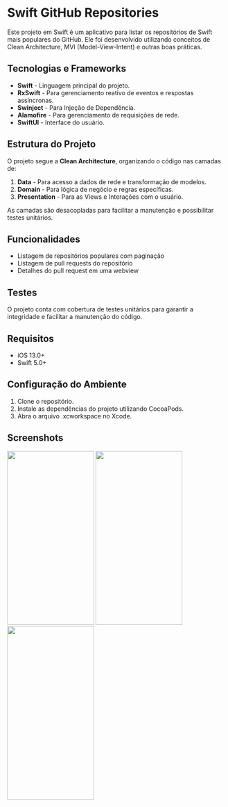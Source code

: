 # Swift GitHub Repositories

Este projeto em Swift é um aplicativo para listar os repositórios de Swift mais populares do GitHub. Ele foi desenvolvido utilizando conceitos de Clean Architecture, MVI (Model-View-Intent) e outras boas práticas.

## Tecnologias e Frameworks

- **Swift** - Linguagem principal do projeto.
- **RxSwift** - Para gerenciamento reativo de eventos e respostas assíncronas.
- **Swinject** - Para Injeção de Dependência.
- **Alamofire** - Para gerenciamento de requisições de rede.
- **SwiftUI** - Interface do usuário.

## Estrutura do Projeto

O projeto segue a **Clean Architecture**, organizando o código nas camadas de:

1. **Data** - Para acesso a dados de rede e transformação de modelos.
2. **Domain** - Para lógica de negócio e regras específicas.
3. **Presentation** - Para as Views e Interações com o usuário.

As camadas são desacopladas para facilitar a manutenção e possibilitar testes unitários.

## Funcionalidades

- Listagem de repositórios populares com paginação
- Listagem de pull requests do repositório
- Detalhes do pull request em uma webview

## Testes

O projeto conta com cobertura de testes unitários para garantir a integridade e facilitar a manutenção do código.

## Requisitos

- iOS 13.0+
- Swift 5.0+

## Configuração do Ambiente

1. Clone o repositório.
2. Instale as dependências do projeto utilizando CocoaPods.
3. Abra o arquivo .xcworkspace no Xcode.

## Screenshots
<img src="https://github.com/user-attachments/assets/1f47c63e-d4ff-4bf0-a382-0e5846c3cb35" width="200" height="400" />
<img src="https://github.com/user-attachments/assets/32e553a1-5017-4c80-88db-7cac60c310b6" width="200" height="400" />
<img src="https://github.com/user-attachments/assets/199bb69e-38b1-4bc6-a3ec-f33727edcde3" width="200" height="400" />




